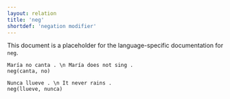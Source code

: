 ```yaml
---
layout: relation
title: 'neg'
shortdef: 'negation modifier'
---
```


This document is a placeholder for the language-specific documentation
for `neg`.


~~~ sdparse
María no canta . \n María does not sing .
neg(canta, no)
~~~

~~~ sdparse
Nunca llueve . \n It never rains .
neg(llueve, nunca)
~~~

